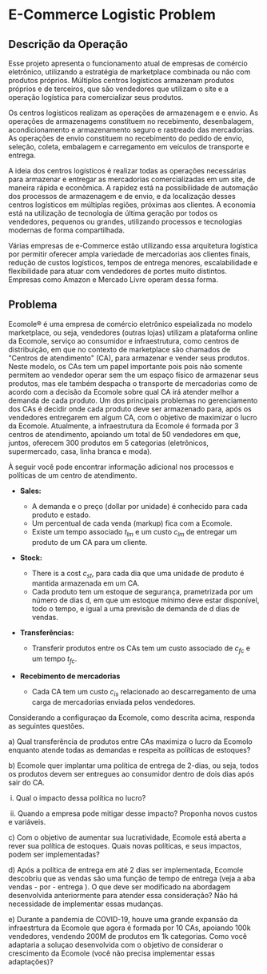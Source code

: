 # E-Commerce Logistic Problem



## Descrição da Operação

Esse projeto apresenta o funcionamento atual de empresas de comércio eletrônico, utilizando a estratégia de marketplace combinada ou não com produtos próprios. Múltiplos centros logísticos armazenam produtos próprios e de terceiros, que são vendedores que utilizam o site e a operação logística para comercializar seus produtos. 

Os centros logísticos realizam as operações de armazenagem e e envio. As operações de armazenagems constituem no recebimento, desenbalagem, acondicionamento e armazenamento seguro e rastreado das mercadorias. As operações de envio constituem no recebimento do pedido de envio, seleção, coleta, embalagem e carregamento em veículos de transporte e entrega.

A ideia dos centros logísticos é realizar todas as operações necessárias para armazenar e entregar as mercadorias comercializadas em um site, de maneira rápida e econômica. A rapidez está na possibilidade de automação dos processos de armazenagem e de envio, e da localização desses centros logísticos em múltiplas regiões, próximas aos clientes. A economia está na utilização de tecnologia de última geração por todos os vendedores, pequenos ou grandes, utilizando processos e tecnologias modernas de forma compartilhada.

Várias empresas de e-Commerce estão utilizando essa arquitetura logística por permitir oferecer ampla variedade de mercadorias aos clientes finais, redução de custos logísticos, tempos de entrega menores, escalabilidade e flexibilidade para atuar com vendedores de portes muito distintos. Empresas como Amazon e Mercado Livre operam dessa forma.

## Problema

Ecomole® é uma empresa de comércio eletrônico espeializada no modelo marketplace, ou seja, vendedores (outras lojas) utilizam a plataforma online da Ecomole, serviço ao consumidor e infraestrutura, como centros de distribuição, em que no contexto de marketplace são chamados de "Centros de atendimento" (CA), para armazenar e vender seus produtos. Neste modelo, os CAs tem um papel importante pois pois não somente permitem ao vendedor operar sem the um espaço físico de armazenar seus produtos, mas ele também despacha o transporte de mercadorias como de acordo com a decisão da Ecomole sobre qual CA irá atender melhor a demanda de cada produto. Um dos principais problemas no gerenciamento dos CAs é decidir onde cada produto deve ser armazenado para, após os vendedores entregarem em algum CA, com o objetivo de maximizar o lucro da Ecomole. Atualmente, a infraestrutura da Ecomole é formada por 3 centros de atendimento, apoiando um total de 50 vendedores em que, juntos, oferecem 300 produtos em 5 categorias (eletrônicos, supermercado, casa, linha branca e moda).

À seguir você pode encontrar informação adicional nos processos e políticas de um centro de atendimento.

* **Sales:**
  - A demanda e o preço (dollar por unidade) é conhecido para cada produto e estado.
  - Um percentual de cada venda (markup) fica com a Ecomole.
  - Existe um tempo associado <i>t<sub>lm</sub></i> e um custo  <i>c<sub>lm</sub></i> de entregar um produto de um CA para um cliente. 

* **Stock:**
  - There is a cost <i>c<sub>st</sub></i>, para cada dia que uma unidade de produto é mantida armazenada em um CA.
  - Cada produto tem um estoque de segurança, prametrizada por um número de dias d, em que um estoque mínimo deve estar disponível, todo o tempo, e igual a uma previsão de demanda de d dias de vendas.

* **Transferências:**
  - Transferir produtos entre os CAs tem um custo associado de <i>c<sub>fc</sub></i> e um tempo <i>t<sub>fc</sub></i>.

* **Recebimento de mercadorias**
  - Cada CA tem um custo <i>c<sub>is</sub></i> relacionado ao descarregamento de uma carga de mercadorias enviada pelos vendedores.



Considerando a configuraçao da Ecomole, como descrita acima, responda as seguintes questões.

a) Qual transferência de produtos entre CAs maximiza o lucro da Ecomolo enquanto atende todas as demandas e respeita as políticas de estoques?

b) Ecomole quer implantar uma política de entrega de 2-dias, ou seja, todos os produtos devem ser entregues ao consumidor dentro de dois dias após sair do CA.

​	i. Qual o impacto dessa política no lucro?

​	ii. Quando a empresa pode mitigar desse impacto? Proponha novos custos e variáveis.

c) Com o objetivo de aumentar sua lucratividade, Ecomole está aberta a rever sua política de estoques. Quais novas políticas, e seus impactos, podem ser implementadas?

d) Após a política de entrega em até 2 dias ser implementada, Ecomole descobriu que as vendas são uma função de tempo de entrega (veja a aba vendas - por - entrega ). O que deve ser modificado na abordagem desenvolvida anteriormente para atender essa consideração? Não há necessidade de implementar essas mudanças.

e) Durante a pandemia de COVID-19, houve uma grande expansão da infraestrtura da Ecomole que agora é formada por 10 CAs, apoiando 100k vendedores, vendendo 200M de produtos em 1k categorias. Como você adaptaria a soluçao desenvolvida com o objetivo de considerar o crescimento da Ecomole (você não precisa implementar essas adaptações)?
